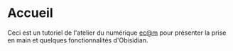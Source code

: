 # Accueil

Ceci est un tutoriel de l'atelier du numérique [ec@m](https://www.ecmorlaix.fr) pour présenter la prise en main et quelques fonctionnalités d'Obisidian.
